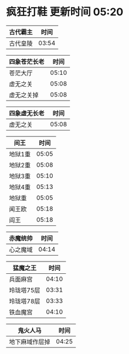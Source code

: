 # 疯狂打鞋 更新时间 05:20

| 古代霸主   | 时间    |
|--------|-------|
| 古代皇陵 | 03:54 |

| 四象苍茫长老   | 时间    |
|--------|-------|
| 苍茫大厅 | 05:10 |
| 虚无之关 | 05:08 |
| 虚无之关掉 | 05:08 |

| 四象虚无长老   | 时间    |
|--------|-------|
| 虚无之关 | 05:08 |

| 间王   | 时间    |
|--------|-------|
| 地狱1重 | 05:05 |
| 地狱2重 | 05:08 |
| 地狱3重 | 05:10 |
| 地狱4重 | 05:13 |
| 地狱重 | 05:05 |
| 闻王欧 | 05:18 |
| 阎王 | 05:18 |

| 赤魔统帅   | 时间    |
|--------|-------|
| 心之魔域 | 04:14 |

| 猛魔之王   | 时间    |
|--------|-------|
| 兵面麻宫 | 04:10 |
| 玲珑塔75层 | 03:31 |
| 玲珑塔78层 | 03:33 |
| 铁血魔宫 | 04:10 |

| 鬼火人马   | 时间    |
|--------|-------|
| 地下麻域作层掉 | 04:25 |